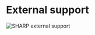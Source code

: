 # External support

![SHARP external support](https://docs.google.com/presentation/d/1ULuvUDRQkj-P3CF3zziMUMgI5usZZCd5dZs3aPIu0HU/export/svg?pageid=p "SHARP external support")
